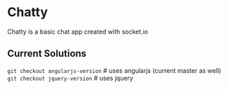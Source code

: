 # Chatty
Chatty is a basic chat app created with socket.io

## Current Solutions
`git checkout angularjs-version` # uses angularjs (current master as well)
`git checkout jquery-version` # uses jquery
